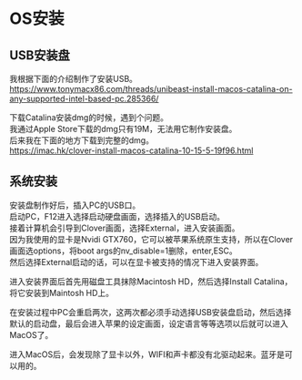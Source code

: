# OS安装

## USB安装盘
我根据下面的介绍制作了安装USB。  
https://www.tonymacx86.com/threads/unibeast-install-macos-catalina-on-any-supported-intel-based-pc.285366/

下载Catalina安装dmg的时候，遇到个问题。  
我通过Apple Store下载的dmg只有19M，无法用它制作安装盘。  
后来我在下面的地方下载到完整的dmg。  
https://imac.hk/clover-install-macos-catalina-10-15-5-19f96.html

## 系统安装
安装盘制作好后，插入PC的USB口。  
启动PC，F12进入选择启动硬盘画面，选择插入的USB启动。  
接着计算机会引导到Clover画面，选择External，进入安装画面。  
因为我使用的显卡是Nvidi GTX760，它可以被苹果系统原生支持，所以在Clover画面选options，将boot args的nv_disable=1删除，enter,ESC。  
然后选择External启动的话，可以在显卡被支持的情况下进入安装界面。

进入安装界面后首先用磁盘工具抹除Macintosh HD，然后选择Install Catalina，将它安装到Maintosh HD上。

在安装过程中PC会重启两次，这两次都必须手动选择USB安装盘启动，然后选择默认的启动盘，最后会进入苹果的设定画面，设定语言等等选项以后就可以进入MacOS了。

进入MacOS后，会发现除了显卡以外，WIFI和声卡都没有北驱动起来。蓝牙是可以用的。